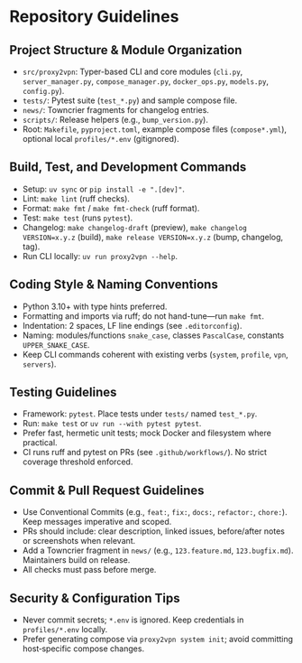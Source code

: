 # Repository Guidelines

## Project Structure & Module Organization
- `src/proxy2vpn`: Typer-based CLI and core modules (`cli.py`, `server_manager.py`, `compose_manager.py`, `docker_ops.py`, `models.py`, `config.py`).
- `tests/`: Pytest suite (`test_*.py`) and sample compose file.
- `news/`: Towncrier fragments for changelog entries.
- `scripts/`: Release helpers (e.g., `bump_version.py`).
- Root: `Makefile`, `pyproject.toml`, example compose files (`compose*.yml`), optional local `profiles/*.env` (gitignored).

## Build, Test, and Development Commands
- Setup: `uv sync` or `pip install -e ".[dev]"`.
- Lint: `make lint` (ruff checks).
- Format: `make fmt` / `make fmt-check` (ruff format).
- Test: `make test` (runs `pytest`).
- Changelog: `make changelog-draft` (preview), `make changelog VERSION=x.y.z` (build), `make release VERSION=x.y.z` (bump, changelog, tag).
- Run CLI locally: `uv run proxy2vpn --help`.

## Coding Style & Naming Conventions
- Python 3.10+ with type hints preferred.
- Formatting and imports via ruff; do not hand-tune—run `make fmt`.
- Indentation: 2 spaces, LF line endings (see `.editorconfig`).
- Naming: modules/functions `snake_case`, classes `PascalCase`, constants `UPPER_SNAKE_CASE`.
- Keep CLI commands coherent with existing verbs (`system`, `profile`, `vpn`, `servers`).

## Testing Guidelines
- Framework: `pytest`. Place tests under `tests/` named `test_*.py`.
- Run: `make test` or `uv run --with pytest pytest`.
- Prefer fast, hermetic unit tests; mock Docker and filesystem where practical.
- CI runs ruff and pytest on PRs (see `.github/workflows/`). No strict coverage threshold enforced.

## Commit & Pull Request Guidelines
- Use Conventional Commits (e.g., `feat:`, `fix:`, `docs:`, `refactor:`, `chore:`). Keep messages imperative and scoped.
- PRs should include: clear description, linked issues, before/after notes or screenshots when relevant.
- Add a Towncrier fragment in `news/` (e.g., `123.feature.md`, `123.bugfix.md`). Maintainers build on release.
- All checks must pass before merge.

## Security & Configuration Tips
- Never commit secrets; `*.env` is ignored. Keep credentials in `profiles/*.env` locally.
- Prefer generating compose via `proxy2vpn system init`; avoid committing host‑specific compose changes.
